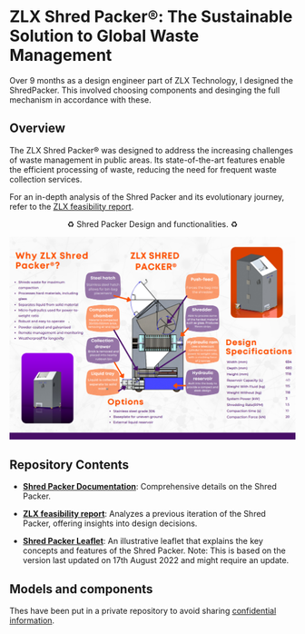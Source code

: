 # ZLX Shred Packer®: The Sustainable Solution to Global Waste Management

Over 9 months as a design engineer part of ZLX Technology, I designed the ShredPacker. This involved choosing components and desinging the full mechanism in accordance with these.
## Overview

The ZLX Shred Packer® was designed to address the increasing challenges of waste management in public areas. Its state-of-the-art features enable the efficient processing of waste, reducing the need for frequent waste collection services.

For an in-depth analysis of the Shred Packer and its evolutionary journey, refer to the [ZLX feasibility report](https://github.com/oscell/ZLX-Shredpacker/blob/main/Documents/ZLX%20feasibility%20report.pdf).

<div align="center">

:recycle: Shred Packer Design and functionalities. :recycle:

![Shred Packer Design](<Images/Pamflet Image.png>)

</div>

## Repository Contents

- **[Shred Packer Documentation](https://github.com/oscell/ZLX-Shredpacker/blob/main/Documents/Shred%20packer%20documentation.pdf)**: Comprehensive details on the Shred Packer.
  
- **[ZLX feasibility report](https://github.com/oscell/ZLX-Shredpacker/blob/main/Documents/ZLX%20feasibility%20report.pdf)**: Analyzes a previous iteration of the Shred Packer, offering insights into design decisions.

- **[Shred Packer Leaflet](https://github.com/oscell/ZLX-Shredpacker/blob/main/Documents/Shred%20Packer%20Leaflet.pdf)**: An illustrative leaflet that explains the key concepts and features of the Shred Packer. Note: This is based on the version last updated on 17th August 2022 and might require an update.

## Models and components

Thes have been put in a private repository to avoid sharing [confidential information](https://github.com/oscell/ShredPacker-CAD).
